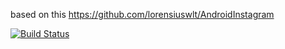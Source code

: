 based on this https://github.com/lorensiuswlt/AndroidInstagram

[![Build Status](https://secure.travis-ci.org/syllogismos/AndroidInstagram.png?branch=master)](http://travis-ci.org/syllogismos/AndroidInstagram)
